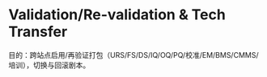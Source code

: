 # Validation/Re-validation & Tech Transfer

目的：跨站点启用/再验证打包（URS/FS/DS/IQ/OQ/PQ/校准/EM/BMS/CMMS/培训），切换与回滚剧本。
